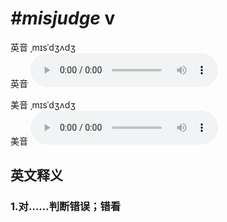 # ***\#misjudge*** v
英音 ˌmɪsˈdʒʌdʒ  
英音
<audio src="./media/misjudge1_AAC.aac" controls="controls"></audio>

美音 ˌmɪsˈdʒʌdʒ  
美音
<audio src="./media/misjudge2_AAC.aac" controls="controls"></audio>



  

英文释义
---
### 1.**对……判断错误；错看**  


